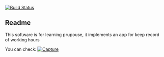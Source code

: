 [![Build Status](https://www.travis-ci.org/joan-esteban/clockomatic.svg?branch=master)](https://www.travis-ci.org/joan-esteban/clockomatic)

## Readme
This software is for learning prupouse, it implements an app for keep record of working hours

You can check:
[![Capture](http://f16-preview.your-hosting.net/jesteban.org/clockomatic/Screenshot_1512754558.png)](http://f16-preview.your-hosting.net/jesteban.org/clockomatic/Screenshot_1512754558.png)
